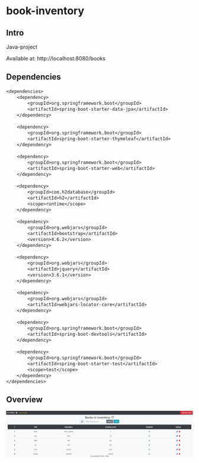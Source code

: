 # book-inventory

## Intro

Java-project

Available at: http://localhost:8080/books

## Dependencies

	<dependencies>
		<dependency>
			<groupId>org.springframework.boot</groupId>
			<artifactId>spring-boot-starter-data-jpa</artifactId>
		</dependency>

		<dependency>
			<groupId>org.springframework.boot</groupId>
			<artifactId>spring-boot-starter-thymeleaf</artifactId>
		</dependency>

		<dependency>
			<groupId>org.springframework.boot</groupId>
			<artifactId>spring-boot-starter-web</artifactId>
		</dependency>

		<dependency>
			<groupId>com.h2database</groupId>
			<artifactId>h2</artifactId>
			<scope>runtime</scope>
		</dependency>

		<dependency>
			<groupId>org.webjars</groupId>
			<artifactId>bootstrap</artifactId>
			<version>4.6.2</version>
		</dependency>

		<dependency>
			<groupId>org.webjars</groupId>
			<artifactId>jquery</artifactId>
			<version>3.6.1</version>
		</dependency>

		<dependency>
			<groupId>org.webjars</groupId>
			<artifactId>webjars-locator-core</artifactId>
		</dependency>

		<dependency>
			<groupId>org.springframework.boot</groupId>
			<artifactId>spring-boot-devtools</artifactId>
		</dependency>

		<dependency>
			<groupId>org.springframework.boot</groupId>
			<artifactId>spring-boot-starter-test</artifactId>
			<scope>test</scope>
		</dependency>
	</dependencies>

## Overview

![Alt text](https://github.com/DarkMenthu/book-inventory/blob/master/Snip.JPG?raw=true "Snip")